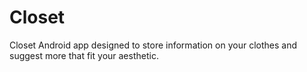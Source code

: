 # Closet
Closet Android app designed to store information on your clothes and suggest more that fit your aesthetic.
